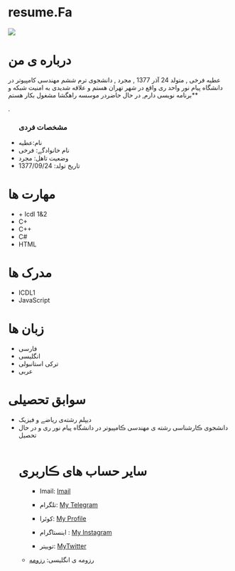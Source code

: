 # resume.Fa
<img src="https://avatars2.githubusercontent.com/u/17456882?s=400&u=965683c5ebb767e62e36eaca2fd33b678fcf891c&v=4"/>

<h1> درباره ی من</h1>
  <p> عطیه فرخی , متولد 24 آذر 1377 , مجرد , دانشجوی ترم ششم مهندسی کامپیوتر در دانشگاه پیام نور واحد ری واقع در شهر تهران هستم و علاقه شدیدی به امنیت شبکه و برنامه نویسی
دارم, در حال حاضردر موسسه راهگشا مشغول بکار هستم**

.</p>
  
  <ul>
    <h3> مشخصات فردی</h3>
  <li>نام:عطیه</li>
  <li>نام خانوادگے: فرخی</li>
  <li>وضعیت تاهل: مجرد</li>
  <li>تاریخ تولد: 1377/09/24 </li>
</ul>

  
<h1>مهارت ها</h1>

<ul>
  <li>+ Icdl 1&2</li>
  <li>C+</li>
<li>C++</li>
  <li>C#</li>
<li>HTML</li>
</ul>

<h1> مدرک ها</h1>
<ul>
  <li>ICDL1</li>
  <li>JavaScript</li>
</ul>

<h1> زبان ها</h1>
<ul>
  <li>فارسی</li>
   <li>انگلیسی</li>
  <li>ترکی استانبولی</li>
   <li>عربی</li>
</ul>

<h1> سوابق تحصیلی </h1>
<ul>
   <li> دیپلم رشته‌ی ریاضے و فیزیک </li>
   <li> دانشجوی ڪارشناسی رشته ی مهندسی ڪامپیوتر در دانشگاه پیام نور ری و در حال تحصیل</li>

<br/>

<h1> سایر حساب های ڪاربری </h1>
<ul>
  
  
   - Imail:  <a href="https://fha_atie@yahoo.com">Imail</a>
   
   - تلگرام:  <a href="https://telegram.com/atieh_frokhi">My Telegram</a>

   - کوئرا:  <a href="https://quera.ir/profile/fha_atie">My Profile</a>
  
   - اینستاگرام : <a href="https://instagram.com/atieh_frokhi">My Instagram</a> 
  
   - توییتر: <a href="https://twitter.com/atieh_frokhi">MyTwitter</a>
   

  <li>رزومه ی انگلیسی: <a href="https://atieh-farokhi.github.io/resume.EN/"> رزومه </a></li>
</ul>
